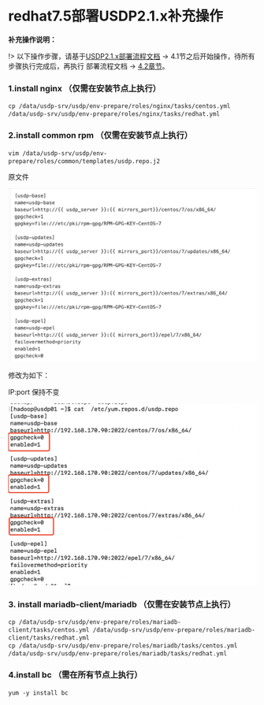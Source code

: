 # redhat7.5部署USDP2.1.x补充操作

**补充操作说明：**

!> 以下操作步骤，请基于[USDP2.1.x部署流程文档](usdpdc/2.1.x/plan&create/install_v2) -> 4.1节之后开始操作，待所有步骤执行完成后，再执行 部署流程文档 -> [4.2章节](usdpdc/2.1.x/plan&create/install_v2?id=_42-执行环境初始化)。

### 1.install nginx （仅需在安装节点上执行）

```shell
cp /data/usdp-srv/usdp/env-prepare/roles/nginx/tasks/centos.yml /data/usdp-srv/usdp/env-prepare/roles/nginx/tasks/redhat.yml
```

### 2.install common rpm （仅需在安装节点上执行）

```shell
vim /data/usdp-srv/usdp/env-prepare/roles/common/templates/usdp.repo.j2
```

原文件

![](../../images/2.1.x/plan&create/InstallOnRedhat7.5/image2022-11-29_18-2-25.png)

修改为如下：

IP:port 保持不变

![](../../images/2.1.x/plan&create/InstallOnRedhat7.5/image2022-11-29_18-6-21.png)

### 3. install mariadb-client/mariadb （仅需在安装节点上执行）

```shell
cp /data/usdp-srv/usdp/env-prepare/roles/mariadb-client/tasks/centos.yml /data/usdp-srv/usdp/env-prepare/roles/mariadb-client/tasks/redhat.yml
cp /data/usdp-srv/usdp/env-prepare/roles/mariadb/tasks/centos.yml /data/usdp-srv/usdp/env-prepare/roles/mariadb/tasks/redhat.yml
```

### 4.install bc （需在所有节点上执行）

```shell
yum -y install bc
```

